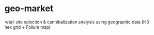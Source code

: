 # geo-market
retail site selection &amp; cannibalization analysis using geographic data (H3 hex grid + Folium map)
